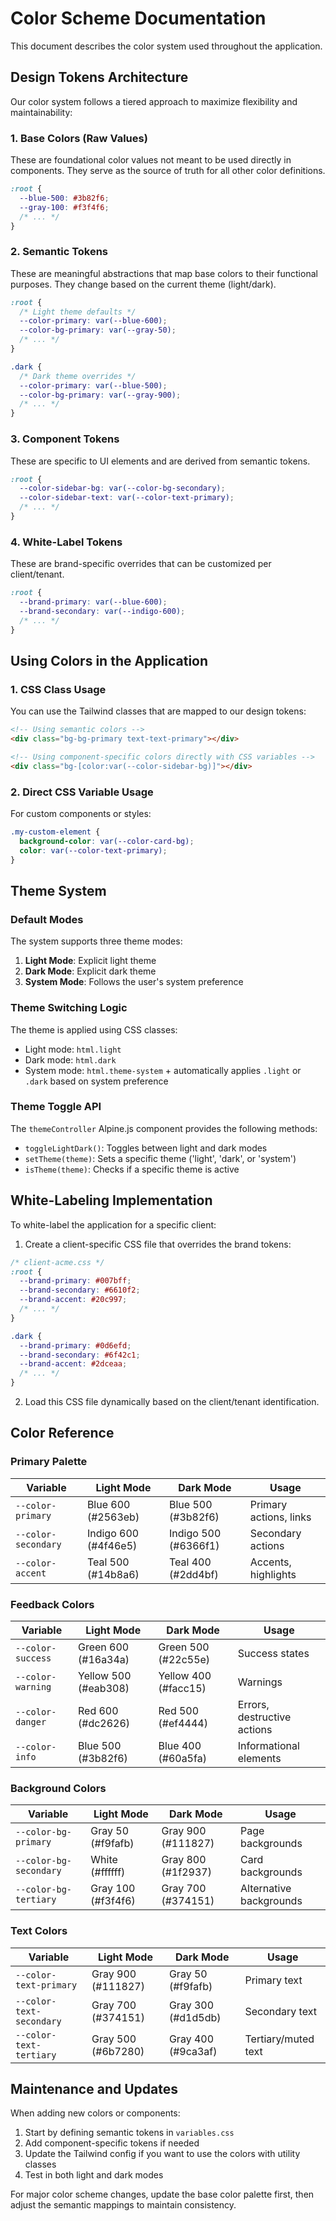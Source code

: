 # Color Scheme Documentation

This document describes the color system used throughout the application.

## Design Tokens Architecture

Our color system follows a tiered approach to maximize flexibility and maintainability:

### 1. Base Colors (Raw Values)

These are foundational color values not meant to be used directly in components. They serve as the source of truth for all other color definitions.

```css
:root {
  --blue-500: #3b82f6;
  --gray-100: #f3f4f6;
  /* ... */
}
```

### 2. Semantic Tokens

These are meaningful abstractions that map base colors to their functional purposes. They change based on the current theme (light/dark).

```css
:root {
  /* Light theme defaults */
  --color-primary: var(--blue-600);
  --color-bg-primary: var(--gray-50);
  /* ... */
}

.dark {
  /* Dark theme overrides */
  --color-primary: var(--blue-500);
  --color-bg-primary: var(--gray-900);
  /* ... */
}
```

### 3. Component Tokens

These are specific to UI elements and are derived from semantic tokens.

```css
:root {
  --color-sidebar-bg: var(--color-bg-secondary);
  --color-sidebar-text: var(--color-text-primary);
  /* ... */
}
```

### 4. White-Label Tokens

These are brand-specific overrides that can be customized per client/tenant.

```css
:root {
  --brand-primary: var(--blue-600);
  --brand-secondary: var(--indigo-600);
  /* ... */
}
```

## Using Colors in the Application

### 1. CSS Class Usage

You can use the Tailwind classes that are mapped to our design tokens:

```html
<!-- Using semantic colors -->
<div class="bg-bg-primary text-text-primary"></div>

<!-- Using component-specific colors directly with CSS variables -->
<div class="bg-[color:var(--color-sidebar-bg)]"></div>
```

### 2. Direct CSS Variable Usage

For custom components or styles:

```css
.my-custom-element {
  background-color: var(--color-card-bg);
  color: var(--color-text-primary);
}
```

## Theme System

### Default Modes

The system supports three theme modes:

1. **Light Mode**: Explicit light theme
2. **Dark Mode**: Explicit dark theme
3. **System Mode**: Follows the user's system preference

### Theme Switching Logic

The theme is applied using CSS classes:
- Light mode: `html.light`
- Dark mode: `html.dark`
- System mode: `html.theme-system` + automatically applies `.light` or `.dark` based on system preference

### Theme Toggle API

The `themeController` Alpine.js component provides the following methods:

- `toggleLightDark()`: Toggles between light and dark modes
- `setTheme(theme)`: Sets a specific theme ('light', 'dark', or 'system')
- `isTheme(theme)`: Checks if a specific theme is active

## White-Labeling Implementation

To white-label the application for a specific client:

1. Create a client-specific CSS file that overrides the brand tokens:

```css
/* client-acme.css */
:root {
  --brand-primary: #007bff;
  --brand-secondary: #6610f2;
  --brand-accent: #20c997;
  /* ... */
}

.dark {
  --brand-primary: #0d6efd;
  --brand-secondary: #6f42c1;
  --brand-accent: #2dceaa;
  /* ... */
}
```

2. Load this CSS file dynamically based on the client/tenant identification.

## Color Reference

### Primary Palette

| Variable | Light Mode | Dark Mode | Usage |
|----------|------------|-----------|-------|
| `--color-primary` | Blue 600 (#2563eb) | Blue 500 (#3b82f6) | Primary actions, links |
| `--color-secondary` | Indigo 600 (#4f46e5) | Indigo 500 (#6366f1) | Secondary actions |
| `--color-accent` | Teal 500 (#14b8a6) | Teal 400 (#2dd4bf) | Accents, highlights |

### Feedback Colors

| Variable | Light Mode | Dark Mode | Usage |
|----------|------------|-----------|-------|
| `--color-success` | Green 600 (#16a34a) | Green 500 (#22c55e) | Success states |
| `--color-warning` | Yellow 500 (#eab308) | Yellow 400 (#facc15) | Warnings |
| `--color-danger` | Red 600 (#dc2626) | Red 500 (#ef4444) | Errors, destructive actions |
| `--color-info` | Blue 500 (#3b82f6) | Blue 400 (#60a5fa) | Informational elements |

### Background Colors

| Variable | Light Mode | Dark Mode | Usage |
|----------|------------|-----------|-------|
| `--color-bg-primary` | Gray 50 (#f9fafb) | Gray 900 (#111827) | Page backgrounds |
| `--color-bg-secondary` | White (#ffffff) | Gray 800 (#1f2937) | Card backgrounds |
| `--color-bg-tertiary` | Gray 100 (#f3f4f6) | Gray 700 (#374151) | Alternative backgrounds |

### Text Colors

| Variable | Light Mode | Dark Mode | Usage |
|----------|------------|-----------|-------|
| `--color-text-primary` | Gray 900 (#111827) | Gray 50 (#f9fafb) | Primary text |
| `--color-text-secondary` | Gray 700 (#374151) | Gray 300 (#d1d5db) | Secondary text |
| `--color-text-tertiary` | Gray 500 (#6b7280) | Gray 400 (#9ca3af) | Tertiary/muted text |

## Maintenance and Updates

When adding new colors or components:

1. Start by defining semantic tokens in `variables.css`
2. Add component-specific tokens if needed
3. Update the Tailwind config if you want to use the colors with utility classes
4. Test in both light and dark modes

For major color scheme changes, update the base color palette first, then adjust the semantic mappings to maintain consistency.